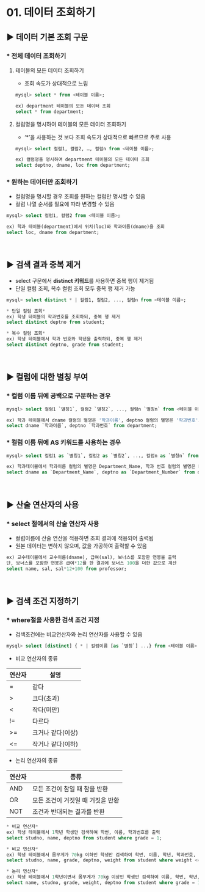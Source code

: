 # 01. 데이터 조회하기

## ▶︎ 데이터 기본 조회 구문

### * 전체 데이터 조회하기

1. 테이블의 모든 데이터 조회하기
    - 조회 속도가 상대적으로 느림
    
    ```sql
    mysql> select * from <테이블 이름>;
    
    ex) department 테이블의 모든 데이터 조회
    select * from department;
    ```
    
2. 컬럼명을 명시하여 테이블의 모든 데이터 조회하기
    - ‘*’을 사용하는 것 보다 조회 속도가 상대적으로 빠르므로 주로 사용
    
    ```sql
    mysql> select 컬럼1, 컬럼2, …, 컬럼n from <테이블 이름>;
    
    ex) 컬럼명을 명시하여 department 테이블의 모든 데이터 조회
    select deptno, dname, loc from department;
    ```
    

### * 원하는 데이터만 조회하기

- 컬럼명을 명시할 경우 조회를 원하는 컬럼만 명시할 수 있음
- 컬럼 나열 순서를 필요에 따라 변경할 수 있음

```sql
mysql> select 컬럼1, 컬럼2 from <테이블 이름>;

ex) 학과 테이블(department)에서 위치(loc)와 학과이름(dname)을 조회
select loc, dname from department;
```
<br/>

## ▶︎ 검색 결과 중복 제거

- select 구문에서 **distinct 키워드**를 사용하면 중복 행이 제거됨
- 단일 컬럼 조회, 복수 컬럼 조회 모두 중복 행 제거 가능

```sql
mysql> select distinct * | 컬럼1, 컬럼2, ..., 컬럼n from <테이블 이름>;

* 단일 컬럼 조회*
ex) 학생 테이블의 학과번호를 조회하되, 중복 행 제거
select distinct deptno from student;

* 복수 컬럼 조회*
ex) 학생 테이블에서 학과 번호와 학년을 출력하되, 중복 행 제거
select distinct deptno, grade from student;
```
<br/>

## ▶︎ 컬럼에 대한 별칭 부여

### * 컬럼 이름 뒤에 공백으로 구분하는 경우

```sql
mysql> select 컬럼1 `별칭1`, 컬럼2 `별칭2`, ..., 컬럼n `별칭n` from <테이블 이름>;

ex) 학과 테이블에서 dname 컬럼의 별명은 '학과이름', deptno 컬럼의 별명은 '학과번호'로 부여하여 출력
select dname `학과이름`, deptno `학과번호` from department;
```

### * 컬럼 이름 뒤에 AS 키워드를 사용하는 경우

```sql
mysql> select 컬럼1 as `별칭1`, 컬럼2 as `별칭2`, ..., 컬럼n as `별칭n` from <테이블 이름>;

ex) 학과테이블에서 학과이름 컬럼의 별명은 Department_Name, 학과 번호 컬럼의 별명은 Department_Number로 부여하여 출력
select dname as `Department_Name`, deptno as `Department_Number` from department;
```
<br/>

## ▶︎ 산술 연산자의 사용

### * select 절에서의 산술 연산자 사용

- 컬럼이름에 산술 연산을 적용하면 조회 결과에 적용되어 출력됨
- 원본 데이터는 변하지 않으며, 값을 가공하여 출력할 수 있음

```sql
ex) 교수테이블에서 교수이름(dname), 급여(sal), 보너스를 포함한 연봉을 출력
단, 보너스를 포함한 연봉은 급여*12를 한 결과에 보너스 100을 더한 값으로 계산
select name, sal, sal*12+100 from professor;
```
<br/>

## ▶︎ 검색 조건 지정하기

### * where절을 사용한 검색 조건 지정

- 검색조건에는 비교연산자와 논리 연산자를 사용할 수 있음

```sql
mysql> select [distinct] { * | 컬럼이름 [as `별칭`] ...} from <테이블 이름> [where 검색 조건];
```

- 비교 연산자의 종류

| 연산자 | 설명 |
| --- | --- |
| = | 같다 |
| > | 크다(초과) |
| < | 작다(미만) |
| != | 다르다 |
| >= | 크거나 같다(이상) |
| <= | 작거나 같다(이하) |
- 논리 연산자의 종류

| 연산자 | 종류 |
| --- | --- |
| AND | 모든 조건이 참일 때 참을 반환 |
| OR | 모든 조건이 거짓일 때 거짓을 반환 |
| NOT | 조건과 반대되는 결과를 반환 |

```sql
* 비교 연산자*
ex) 학생 테이블에서 1학년 학생만 검색하여 학번, 이름, 학과번호를 출력
select studno, name, deptno from student where grade = 1;

* 비교 연산자*
ex) 학생 테이블에서 몸무게가 70kg 이하인 학생만 검색하여 학번, 이름, 학년, 학과번호, 몸무게를 출력
select studno, name, grade, deptno, weight from student where weight <= 70;

* 논리 연산자*
ex) 학생 테이블에서 1학년이면서 몸무게가 70kg 이상인 학생만 검색하여 이름, 학번, 학년, 몸무게, 학과번호를 출력
select name, studno, grade, weight, deptno from student where grade = 1 and weight >= 70;
```